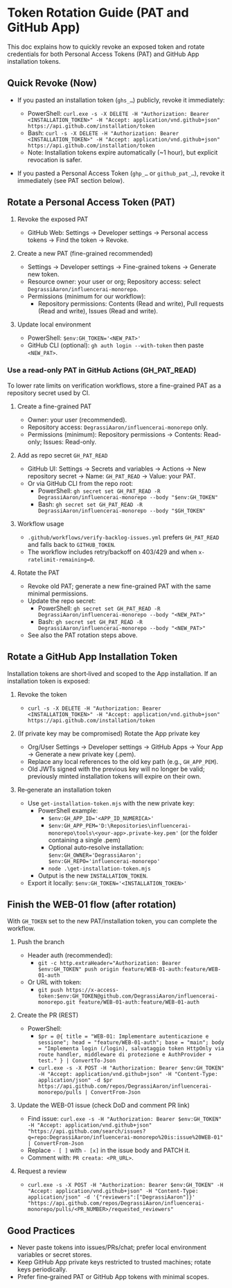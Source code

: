 # Token Rotation Guide (PAT and GitHub App)

This doc explains how to quickly revoke an exposed token and rotate credentials for both Personal Access Tokens (PAT) and GitHub App installation tokens.

## Quick Revoke (Now)

- If you pasted an installation token (`ghs_…`) publicly, revoke it immediately:
  - PowerShell: `curl.exe -s -X DELETE -H "Authorization: Bearer <INSTALLATION_TOKEN>" -H "Accept: application/vnd.github+json" https://api.github.com/installation/token`
  - Bash: `curl -s -X DELETE -H "Authorization: Bearer <INSTALLATION_TOKEN>" -H "Accept: application/vnd.github+json" https://api.github.com/installation/token`
  - Note: Installation tokens expire automatically (~1 hour), but explicit revocation is safer.

- If you pasted a Personal Access Token (`ghp_…` or `github_pat_…`), revoke it immediately (see PAT section below).

## Rotate a Personal Access Token (PAT)

1. Revoke the exposed PAT
   - GitHub Web: Settings → Developer settings → Personal access tokens → Find the token → Revoke.

2. Create a new PAT (fine-grained recommended)
   - Settings → Developer settings → Fine-grained tokens → Generate new token.
   - Resource owner: your user or org; Repository access: select `DegrassiAaron/influencerai-monorepo`.
   - Permissions (minimum for our workflow):
     - Repository permissions: Contents (Read and write), Pull requests (Read and write), Issues (Read and write).

3. Update local environment
   - PowerShell: `$env:GH_TOKEN='<NEW_PAT>'`
   - GitHub CLI (optional): `gh auth login --with-token` then paste `<NEW_PAT>`.

### Use a read-only PAT in GitHub Actions (GH_PAT_READ)

To lower rate limits on verification workflows, store a fine-grained PAT as a repository secret used by CI.

1. Create a fine-grained PAT
   - Owner: your user (recommended).
   - Repository access: `DegrassiAaron/influencerai-monorepo` only.
   - Permissions (minimum): Repository permissions → Contents: Read-only; Issues: Read-only.

2. Add as repo secret `GH_PAT_READ`
   - GitHub UI: Settings → Secrets and variables → Actions → New repository secret → Name: `GH_PAT_READ` → Value: your PAT.
   - Or via GitHub CLI from the repo root:
     - PowerShell: `gh secret set GH_PAT_READ -R DegrassiAaron/influencerai-monorepo --body "$env:GH_TOKEN"`
     - Bash: `gh secret set GH_PAT_READ -R DegrassiAaron/influencerai-monorepo --body "$GH_TOKEN"`

3. Workflow usage
   - `.github/workflows/verify-backlog-issues.yml` prefers `GH_PAT_READ` and falls back to `GITHUB_TOKEN`.
   - The workflow includes retry/backoff on 403/429 and when `x-ratelimit-remaining=0`.

4. Rotate the PAT
   - Revoke old PAT; generate a new fine-grained PAT with the same minimal permissions.
   - Update the repo secret:
     - PowerShell: `gh secret set GH_PAT_READ -R DegrassiAaron/influencerai-monorepo --body "<NEW_PAT>"`
     - Bash: `gh secret set GH_PAT_READ -R DegrassiAaron/influencerai-monorepo --body "<NEW_PAT>"`
   - See also the PAT rotation steps above.

## Rotate a GitHub App Installation Token

Installation tokens are short‑lived and scoped to the App installation. If an installation token is exposed:

1. Revoke the token
   - `curl -s -X DELETE -H "Authorization: Bearer <INSTALLATION_TOKEN>" -H "Accept: application/vnd.github+json" https://api.github.com/installation/token`

2. (If private key may be compromised) Rotate the App private key
   - Org/User Settings → Developer settings → GitHub Apps → Your App → Generate a new private key (.pem).
   - Replace any local references to the old key path (e.g., `GH_APP_PEM`).
   - Old JWTs signed with the previous key will no longer be valid; previously minted installation tokens will expire on their own.

3. Re‑generate an installation token
   - Use `get-installation-token.mjs` with the new private key:
     - PowerShell example:
       - `$env:GH_APP_ID='<APP_ID_NUMERICA>'`
       - `$env:GH_APP_PEM='D:\Repositories\influencerai-monorepo\tools\<your-app>.private-key.pem'` (or the folder containing a single .pem)
       - Optional auto‑resolve installation: `$env:GH_OWNER='DegrassiAaron'; $env:GH_REPO='influencerai-monorepo'`
       - `node .\get-installation-token.mjs`
     - Output is the new `INSTALLATION_TOKEN`.
   - Export it locally: `$env:GH_TOKEN='<INSTALLATION_TOKEN>'`

## Finish the WEB-01 flow (after rotation)

With `GH_TOKEN` set to the new PAT/installation token, you can complete the workflow.

1. Push the branch
   - Header auth (recommended):
     - `git -c http.extraHeader="Authorization: Bearer $env:GH_TOKEN" push origin feature/WEB-01-auth:feature/WEB-01-auth`
   - Or URL with token:
     - `git push https://x-access-token:$env:GH_TOKEN@github.com/DegrassiAaron/influencerai-monorepo.git feature/WEB-01-auth:feature/WEB-01-auth`

2. Create the PR (REST)
   - PowerShell:
     - `$pr = @{ title = "WEB-01: Implementare autenticazione e sessione"; head = "feature/WEB-01-auth"; base = "main"; body = "Implementa login (/login), salvataggio token HttpOnly via route handler, middleware di protezione e AuthProvider + test." } | ConvertTo-Json`
     - `curl.exe -s -X POST -H "Authorization: Bearer $env:GH_TOKEN" -H "Accept: application/vnd.github+json" -H "Content-Type: application/json" -d $pr https://api.github.com/repos/DegrassiAaron/influencerai-monorepo/pulls | ConvertFrom-Json`

3. Update the WEB-01 issue (check DoD and comment PR link)
   - Find issue: `curl.exe -s -H "Authorization: Bearer $env:GH_TOKEN" -H "Accept: application/vnd.github+json" "https://api.github.com/search/issues?q=repo:DegrassiAaron/influencerai-monorepo%20is:issue%20WEB-01" | ConvertFrom-Json`
   - Replace `- [ ]` with `- [x]` in the issue body and PATCH it.
   - Comment with: `PR creata: <PR_URL>`.

4. Request a review
   - `curl.exe -s -X POST -H "Authorization: Bearer $env:GH_TOKEN" -H "Accept: application/vnd.github+json" -H "Content-Type: application/json" -d '{"reviewers":["DegrassiAaron"]}' "https://api.github.com/repos/DegrassiAaron/influencerai-monorepo/pulls/<PR_NUMBER>/requested_reviewers"`

## Good Practices

- Never paste tokens into issues/PRs/chat; prefer local environment variables or secret stores.
- Keep GitHub App private keys restricted to trusted machines; rotate keys periodically.
- Prefer fine‑grained PAT or GitHub App tokens with minimal scopes.
